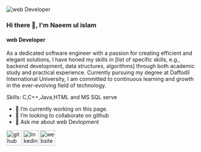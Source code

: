 ![web Developer](https://scontent.fdac31-1.fna.fbcdn.net/v/t39.30808-6/290811425_3230733487245062_2529098333076057498_n.jpg?_nc_cat=102&ccb=1-7&_nc_sid=5f2048&_nc_ohc=0Nz8-MrLrfEQ7kNvgEiS85K&_nc_ht=scontent.fdac31-1.fna&oh=00_AYDLYQLU1qHZRkk0v2ZL6CjwGBlzVthETM__IwRE4B7Kdg&oe=6653F856)


### Hi there 👋, I'm Naeem ul islam 
#### web Developer


As a dedicated software engineer with a passion for creating efficient and elegant
solutions, I have honed my skills in [list of specific skills, e.g., backend development,
data structures, algorithms] through both academic study and practical experience.
Currently pursuing my degree at Daffodil International University, I am committed to
continuous learning and growth in the ever-evolving field of technology.

Skills: C,C++,Java,HTML and MS SQL serve

- 🔭 I’m currently working on this page. 
- 👯 I’m looking to collaborate on github 
- 💬 Ask me about web Devlopment 


[<img src='https://cdn.jsdelivr.net/npm/simple-icons@3.0.1/icons/github.svg' alt='github' height='40'>](https://github.com/mrnaeem34)  [<img src='https://cdn.jsdelivr.net/npm/simple-icons@3.0.1/icons/linkedin.svg' alt='linkedin' height='40'>](https://www.linkedin.com/in/Naeemulislam/)  [<img src='https://cdn.jsdelivr.net/npm/simple-icons@3.0.1/icons/icloud.svg' alt='website' height='40'>](https://sites.google.com/diu.edu.bd/naeem-ul-islam/home)  


